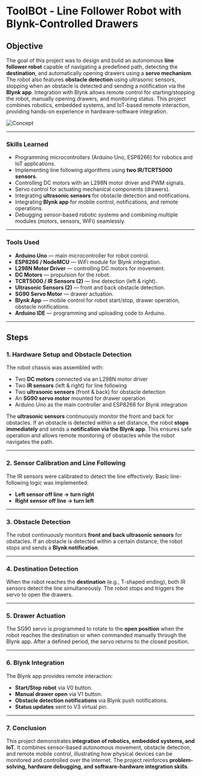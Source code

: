 # ToolBOt - Line Follower Robot with Blynk-Controlled Drawers

## Objective
The goal of this project was to design and build an autonomous **line follower robot** capable of navigating a predefined path, detecting the **destination**, and automatically opening drawers using a **servo mechanism**. The robot also features **obstacle detection** using ultrasonic sensors, stopping when an obstacle is detected and sending a notification via the **Blynk app**. Integration with Blynk allows remote control for starting/stopping the robot, manually opening drawers, and monitoring status. This project combines robotics, embedded systems, and IoT-based remote interaction, providing hands-on experience in hardware-software integration.

![Concept](link-to-your-hardware-image)

---

### Skills Learned

- Programming microcontrollers (Arduino Uno, ESP8266) for robotics and IoT applications.  
- Implementing line following algorithms using **two IR/TCRT5000 sensors**.  
- Controlling DC motors with an L298N motor driver and PWM signals.  
- Servo control for actuating mechanical components (drawers).  
- Integrating **ultrasonic sensors** for obstacle detection and notifications.  
- Integrating **Blynk app** for mobile control, notifications, and remote operations.  
- Debugging sensor-based robotic systems and combining multiple modules (motors, sensors, WiFi) seamlessly.  

---

### Tools Used

- **Arduino Uno** — main microcontroller for robot control.  
- **ESP8266 / NodeMCU** — WiFi module for Blynk integration.  
- **L298N Motor Driver** — controlling DC motors for movement.  
- **DC Motors** — propulsion for the robot.  
- **TCRT5000 / IR Sensors (2)** — line detection (left & right).  
- **Ultrasonic Sensors (2)** — front and back obstacle detection.  
- **SG90 Servo Motor** — drawer actuation.  
- **Blynk App** — mobile control for robot start/stop, drawer operation, obstacle notifications.  
- **Arduino IDE** — programming and uploading code to Arduino.  

---

## Steps

### 1. Hardware Setup and Obstacle Detection
The robot chassis was assembled with:  
- Two **DC motors** connected via an L298N motor driver  
- Two **IR sensors** (left & right) for line following  
- Two **ultrasonic sensors** (front & back) for obstacle detection  
- An **SG90 servo motor** mounted for drawer operation  
- Arduino Uno as the main controller and ESP8266 for Blynk integration  

The **ultrasonic sensors** continuously monitor the front and back for obstacles. If an obstacle is detected within a set distance, the robot **stops immediately** and sends a **notification via the Blynk app**. This ensures safe operation and allows remote monitoring of obstacles while the robot navigates the path.


---

### 2. Sensor Calibration and Line Following
The IR sensors were calibrated to detect the line effectively. Basic line-following logic was implemented:  
- **Left sensor off line → turn right**  
- **Right sensor off line → turn left**  


---

### 3. Obstacle Detection
The robot continuously monitors **front and back ultrasonic sensors** for obstacles. If an obstacle is detected within a certain distance, the robot stops and sends a **Blynk notification**.


---

### 4. Destination Detection
When the robot reaches the **destination** (e.g., T-shaped ending), both IR sensors detect the line simultaneously. The robot stops and triggers the servo to open the drawers.

---

### 5. Drawer Actuation
The SG90 servo is programmed to rotate to the **open position** when the robot reaches the destination or when commanded manually through the Blynk app. After a defined period, the servo returns to the closed position.

---

### 6. Blynk Integration
The Blynk app provides remote interaction:  
- **Start/Stop robot** via V0 button.  
- **Manual drawer open** via V1 button.  
- **Obstacle detection notifications** via Blynk push notifications.  
- **Status updates** sent to V3 virtual pin.  

---

### 7. Conclusion
This project demonstrates **integration of robotics, embedded systems, and IoT**. It combines sensor-based autonomous movement, obstacle detection, and remote mobile control, illustrating how physical devices can be monitored and controlled over the internet. The project reinforces **problem-solving, hardware debugging, and software-hardware integration skills**.
